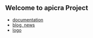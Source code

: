 ## Welcome to apicra Project

+ [documentation](http://docs.apicra.com)
+ [blog, news](http://blog.apicra.com)
+ [logo](http://logo.apicra.com)
